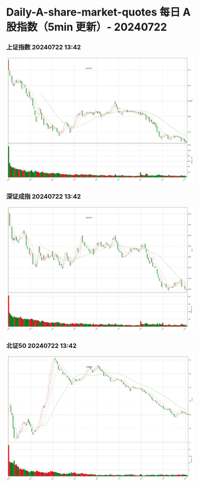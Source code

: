 
# Daily-A-share-market-quotes 每日 A 股指数（5min 更新）- 20240722

### 上证指数 20240722 13:42
![](./fig/2024/7/20240722-sh000001.png)

### 深证成指 20240722 13:42
![](./fig/2024/7/20240722-sz399001.png)

### 北证50 20240722 13:42
![](./fig/2024/7/20240722-bj899050.png)
